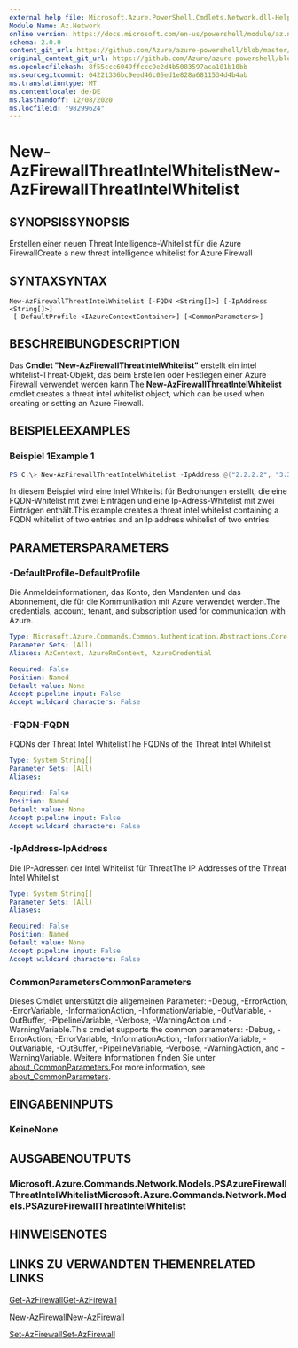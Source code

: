 ```yaml
---
external help file: Microsoft.Azure.PowerShell.Cmdlets.Network.dll-Help.xml
Module Name: Az.Network
online version: https://docs.microsoft.com/en-us/powershell/module/az.network/new-azfirewallthreatintelwhitelist
schema: 2.0.0
content_git_url: https://github.com/Azure/azure-powershell/blob/master/src/Network/Network/help/New-AzFirewallThreatIntelWhitelist.md
original_content_git_url: https://github.com/Azure/azure-powershell/blob/master/src/Network/Network/help/New-AzFirewallThreatIntelWhitelist.md
ms.openlocfilehash: 8f55ccc6049ffccc9e2d4b5083597aca101b10bb
ms.sourcegitcommit: 04221336bc9eed46c05ed1e828a6811534d4b4ab
ms.translationtype: MT
ms.contentlocale: de-DE
ms.lasthandoff: 12/08/2020
ms.locfileid: "98299624"
---
```

# <span data-ttu-id="b0003-101">New-AzFirewallThreatIntelWhitelist</span><span class="sxs-lookup"><span data-stu-id="b0003-101">New-AzFirewallThreatIntelWhitelist</span></span>

## <span data-ttu-id="b0003-102">SYNOPSIS</span><span class="sxs-lookup"><span data-stu-id="b0003-102">SYNOPSIS</span></span>
<span data-ttu-id="b0003-103">Erstellen einer neuen Threat Intelligence-Whitelist für die Azure Firewall</span><span class="sxs-lookup"><span data-stu-id="b0003-103">Create a new threat intelligence whitelist for Azure Firewall</span></span>

## <span data-ttu-id="b0003-104">SYNTAX</span><span class="sxs-lookup"><span data-stu-id="b0003-104">SYNTAX</span></span>

```
New-AzFirewallThreatIntelWhitelist [-FQDN <String[]>] [-IpAddress <String[]>]
 [-DefaultProfile <IAzureContextContainer>] [<CommonParameters>]
```

## <span data-ttu-id="b0003-105">BESCHREIBUNG</span><span class="sxs-lookup"><span data-stu-id="b0003-105">DESCRIPTION</span></span>
<span data-ttu-id="b0003-106">Das **Cmdlet "New-AzFirewallThreatIntelWhitelist"** erstellt ein intel whitelist-Threat-Objekt, das beim Erstellen oder Festlegen einer Azure Firewall verwendet werden kann.</span><span class="sxs-lookup"><span data-stu-id="b0003-106">The **New-AzFirewallThreatIntelWhitelist** cmdlet creates a threat intel whitelist object, which can be used when creating or setting an Azure Firewall.</span></span>

## <span data-ttu-id="b0003-107">BEISPIELE</span><span class="sxs-lookup"><span data-stu-id="b0003-107">EXAMPLES</span></span>

### <span data-ttu-id="b0003-108">Beispiel 1</span><span class="sxs-lookup"><span data-stu-id="b0003-108">Example 1</span></span>
```powershell
PS C:\> New-AzFirewallThreatIntelWhitelist -IpAddress @("2.2.2.2", "3.3.3.3") -FQDN @("bing.com", "yammer.com")
```

<span data-ttu-id="b0003-109">In diesem Beispiel wird eine Intel Whitelist für Bedrohungen erstellt, die eine FQDN-Whitelist mit zwei Einträgen und eine Ip-Adress-Whitelist mit zwei Einträgen enthält.</span><span class="sxs-lookup"><span data-stu-id="b0003-109">This example creates a threat intel whitelist containing a FQDN whitelist of two entries and an Ip address whitelist of two entries</span></span>

## <span data-ttu-id="b0003-110">PARAMETERS</span><span class="sxs-lookup"><span data-stu-id="b0003-110">PARAMETERS</span></span>

### <span data-ttu-id="b0003-111">-DefaultProfile</span><span class="sxs-lookup"><span data-stu-id="b0003-111">-DefaultProfile</span></span>
<span data-ttu-id="b0003-112">Die Anmeldeinformationen, das Konto, den Mandanten und das Abonnement, die für die Kommunikation mit Azure verwendet werden.</span><span class="sxs-lookup"><span data-stu-id="b0003-112">The credentials, account, tenant, and subscription used for communication with Azure.</span></span>

```yaml
Type: Microsoft.Azure.Commands.Common.Authentication.Abstractions.Core.IAzureContextContainer
Parameter Sets: (All)
Aliases: AzContext, AzureRmContext, AzureCredential

Required: False
Position: Named
Default value: None
Accept pipeline input: False
Accept wildcard characters: False
```

### <span data-ttu-id="b0003-113">-FQDN</span><span class="sxs-lookup"><span data-stu-id="b0003-113">-FQDN</span></span>
<span data-ttu-id="b0003-114">FQDNs der Threat Intel Whitelist</span><span class="sxs-lookup"><span data-stu-id="b0003-114">The FQDNs of the Threat Intel Whitelist</span></span>

```yaml
Type: System.String[]
Parameter Sets: (All)
Aliases:

Required: False
Position: Named
Default value: None
Accept pipeline input: False
Accept wildcard characters: False
```

### <span data-ttu-id="b0003-115">-IpAddress</span><span class="sxs-lookup"><span data-stu-id="b0003-115">-IpAddress</span></span>
<span data-ttu-id="b0003-116">Die IP-Adressen der Intel Whitelist für Threat</span><span class="sxs-lookup"><span data-stu-id="b0003-116">The IP Addresses of the Threat Intel Whitelist</span></span>

```yaml
Type: System.String[]
Parameter Sets: (All)
Aliases:

Required: False
Position: Named
Default value: None
Accept pipeline input: False
Accept wildcard characters: False
```

### <span data-ttu-id="b0003-117">CommonParameters</span><span class="sxs-lookup"><span data-stu-id="b0003-117">CommonParameters</span></span>
<span data-ttu-id="b0003-118">Dieses Cmdlet unterstützt die allgemeinen Parameter: -Debug, -ErrorAction, -ErrorVariable, -InformationAction, -InformationVariable, -OutVariable, -OutBuffer, -PipelineVariable, -Verbose, -WarningAction und -WarningVariable.</span><span class="sxs-lookup"><span data-stu-id="b0003-118">This cmdlet supports the common parameters: -Debug, -ErrorAction, -ErrorVariable, -InformationAction, -InformationVariable, -OutVariable, -OutBuffer, -PipelineVariable, -Verbose, -WarningAction, and -WarningVariable.</span></span> <span data-ttu-id="b0003-119">Weitere Informationen finden Sie unter [about_CommonParameters.](http://go.microsoft.com/fwlink/?LinkID=113216)</span><span class="sxs-lookup"><span data-stu-id="b0003-119">For more information, see [about_CommonParameters](http://go.microsoft.com/fwlink/?LinkID=113216).</span></span>

## <span data-ttu-id="b0003-120">EINGABEN</span><span class="sxs-lookup"><span data-stu-id="b0003-120">INPUTS</span></span>

### <span data-ttu-id="b0003-121">Keine</span><span class="sxs-lookup"><span data-stu-id="b0003-121">None</span></span>

## <span data-ttu-id="b0003-122">AUSGABEN</span><span class="sxs-lookup"><span data-stu-id="b0003-122">OUTPUTS</span></span>

### <span data-ttu-id="b0003-123">Microsoft.Azure.Commands.Network.Models.PSAzureFirewallThreatIntelWhitelist</span><span class="sxs-lookup"><span data-stu-id="b0003-123">Microsoft.Azure.Commands.Network.Models.PSAzureFirewallThreatIntelWhitelist</span></span>

## <span data-ttu-id="b0003-124">HINWEISE</span><span class="sxs-lookup"><span data-stu-id="b0003-124">NOTES</span></span>

## <span data-ttu-id="b0003-125">LINKS ZU VERWANDTEN THEMEN</span><span class="sxs-lookup"><span data-stu-id="b0003-125">RELATED LINKS</span></span>

[<span data-ttu-id="b0003-126">Get-AzFirewall</span><span class="sxs-lookup"><span data-stu-id="b0003-126">Get-AzFirewall</span></span>](./Get-AzFirewall.md)

[<span data-ttu-id="b0003-127">New-AzFirewall</span><span class="sxs-lookup"><span data-stu-id="b0003-127">New-AzFirewall</span></span>](./New-AzFirewall.md)

[<span data-ttu-id="b0003-128">Set-AzFirewall</span><span class="sxs-lookup"><span data-stu-id="b0003-128">Set-AzFirewall</span></span>](./Set-AzFirewall.md)